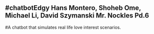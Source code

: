 #chatbotEdgy
Hans Montero, Shoheb Ome, Michael Li, David Szymanski
Mr. Nockles Pd.6
--------
#A chatbot that simulates real life love interest scenarios.
